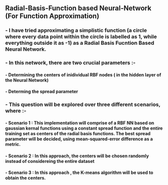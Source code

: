 ## Radial-Basis-Function based Neural-Network (For Function Approximation) 
### - I have tried approximating a simplistic function (a circle where every data point within the circle is labelled as 1, while everything outside it as -1) as a Radial Basis Fucntion Based Neural Network.
### - In this network, there are two crucial parameters :-
####  - Determining the centers of inidividual RBF nodes ( in the hidden layer of the Neural Network)
####  - Determing the spread parameter
### - This question will be explored over three different scenarios, where :-
####  - Scenario 1 : This implementation will comprise of a RBF NN based on gaussian kernal functions using a constant spread function and the entire training set as centers of the radial basis functions. The best spread parameter will be decided, using mean-squared-error difference as a metric.
####  - Scenario 2 : In this approach, the centers will be chosen randomly instead of considereing the entire dataset
####  - Scenario 3 : In this approach , the K-means algorithm will be used to obtain the centers.
